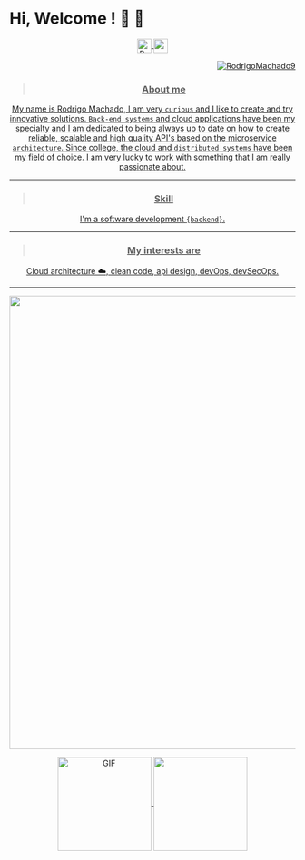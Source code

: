 # Hi, Welcome ! :shell: :snake:

<p align="center">
  <a href="https://stackoverflow.com/users/11627266/rmachado?tab=profile">
    <div style="text-align: center;">
    <img align="center" alt="Badge" height="25" src="https://img.shields.io/badge/-rodrigomachado-black?style=flat-square&logo=Stackoverflow&logoColor=white&link=https://stackoverflow.com/users/11627266/rmachado?tab=profile" />
  </a>
      <a href="https://www.linkedin.com/in/rodrigo-machado-6b0b33177/" target="_blank" >
	    <img
      align="center"
      height="25"
      src="https://img.shields.io/badge/-rodrigomachado-blue?style=flat-square&logo=Linkedin&logoColor=white&link=https://www.linkedin.com/in/rodrigo-machado-6b0b33177/)](https://www.linkedin.com/in/rodrigo-machado-6b0b33177/)"</a>
</p>

      

<p align="right">
	<img src="https://komarev.com/ghpvc/?username=RodrigoMachado9&label=Visitors" alt="RodrigoMachado9" />
	
</p>
  
>### About me  
My name is Rodrigo Machado, I am very ```curious``` and I like to create and try innovative solutions. ```Back-end systems``` and cloud applications have been my specialty and I am dedicated to being always up to date on how to create reliable, scalable and high quality API's based on the microservice ```architecture```.
Since college, the cloud and ```distributed systems``` have been my field of choice. I am very lucky to work with something that I am really passionate about. 

***

>### Skill
I'm a software development ```{backend}```.
***


>### My interests are
Cloud architecture ☁️, clean code, api design, devOps, devSecOps.
***
<a href="https://github.com/ryo-ma/github-profile-trophy">
  <img width=800 src="https://github-profile-trophy.vercel.app/?username=RodrigoMachado9&theme=chalk&column=8&no-frame=true&no-bg=true"/>
</a>


<p align="center">
  <a href="https://github.com/anuraghazra/github-readme-stats">
    <div style="text-align: center;">
    <img align="center" alt="GIF" height="165" src="https://media.giphy.com/media/du3J3cXyzhj75IOgvA/giphy.gif" />
    <img
      align="center"
      height="165"
      src="https://github-readme-stats.vercel.app/api?username=RodrigoMachado9&count_private=true&show_icons=true&custom_title=Github%20Status&hide=issues&theme=gruvbox"
    />
  </a>
</p>




